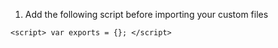 1. Add the following script before importing your custom files
```
<script> var exports = {}; </script>
```
